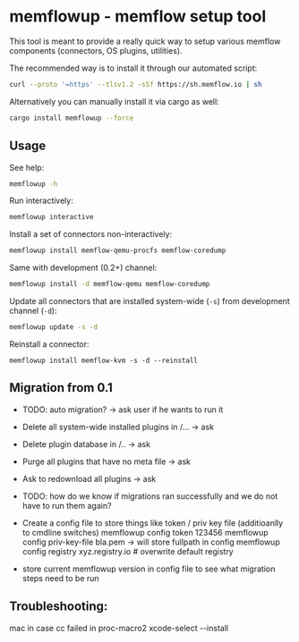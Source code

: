 # memflowup - memflow setup tool

This tool is meant to provide a really quick way to setup various memflow components (connectors, OS plugins, utilities).

The recommended way is to install it through our automated script:
```sh
curl --proto '=https' --tlsv1.2 -sSf https://sh.memflow.io | sh
```

Alternatively you can manually install it via cargo as well:
```sh
cargo install memflowup --force
```

## Usage

See help:

```sh
memflowup -h
```

Run interactively:

```sh
memflowup interactive
```

Install a set of connectors non-interactively:

```sh
memflowup install memflow-qemu-procfs memflow-coredump
```

Same with development (0.2+) channel:

```sh
memflowup install -d memflow-qemu memflow-coredump
```

Update all connectors that are installed system-wide (`-s`) from development channel (`-d`):

```sh
memflowup update -s -d
```

Reinstall a connector:

```
memflowup install memflow-kvm -s -d --reinstall
```

## Migration from 0.1

- TODO: auto migration? -> ask user if he wants to run it
- Delete all system-wide installed plugins in /... -> ask
- Delete plugin database in /.. -> ask
- Purge all plugins that have no meta file -> ask
- Ask to redownload all plugins -> ask
- TODO: how do we know if migrations ran successfully and we do not have to run them again?

- Create a config file to store things like token / priv key file (additioanlly to cmdline switches)
  memflowup config token 123456
  memflowup config priv-key-file bla.pem -> will store fullpath in config
  memflowup config registry xyz.registry.io # overwrite default registry

- store current memflowup version in config file to see what migration steps need to be run


## Troubleshooting:

mac in case cc failed in proc-macro2
xcode-select --install

